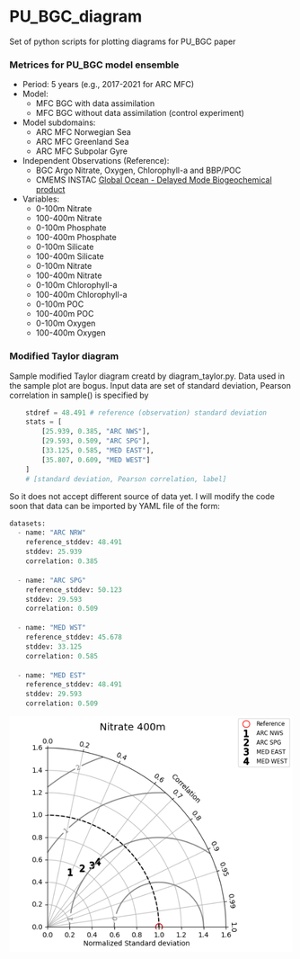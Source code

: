 # PU_BGC_diagram
Set of python scripts for plotting diagrams for PU_BGC paper

### Metrices for PU_BGC model ensemble

- Period: 5 years (e.g., 2017-2021 for ARC MFC)
- Model:
   - MFC BGC with data assimilation
   - MFC BGC without data assimilation (control experiment)
- Model subdomains:
   - ARC MFC Norwegian Sea
   - ARC MFC Greenland Sea
   - ARC MFC Subpolar Gyre 
- Independent Observations (Reference):
   - BGC Argo Nitrate, Oxygen, Chlorophyll-a and BBP/POC
   - CMEMS INSTAC [Global Ocean - Delayed Mode Biogeochemical product](https://doi.org/10.17882/86207)
- Variables: 
   - 0-100m Nitrate
   - 100-400m Nitrate
   - 0-100m Phosphate
   - 100-400m Phosphate
   - 0-100m Silicate
   - 100-400m Silicate
   - 0-100m Nitrate
   - 100-400m Nitrate
   - 0-100m Chlorophyll-a
   - 100-400m Chlorophyll-a
   - 0-100m POC
   - 100-400m POC
   - 0-100m Oxygen
   - 100-400m Oxygen

### Modified Taylor diagram

Sample modified Taylor diagram creatd by diagram_taylor.py. Data used in the sample plot are bogus. Input data are set of standard deviation, Pearson correlation in sample() is specified by

```python
    stdref = 48.491 # reference (observation) standard deviation
    stats = [
        [25.939, 0.385, "ARC NWS"], 
        [29.593, 0.509, "ARC SPG"],
        [33.125, 0.585, "MED EAST"], 
        [35.807, 0.609, "MED WEST"]
    ]
    # [standard deviation, Pearson correlation, label]
```

So it does not accept different source of data yet. I will modify the code soon that data can be imported by YAML file of the form:

```python
datasets:
  - name: "ARC NRW"
    reference_stddev: 48.491
    stddev: 25.939
    correlation: 0.385

  - name: "ARC SPG"
    reference_stddev: 50.123
    stddev: 29.593
    correlation: 0.509

  - name: "MED WST"
    reference_stddev: 45.678
    stddev: 33.125
    correlation: 0.585

  - name: "MED EST"
    reference_stddev: 48.491
    stddev: 29.593
    correlation: 0.509
```

![Alt text](modified_taylor.png)
